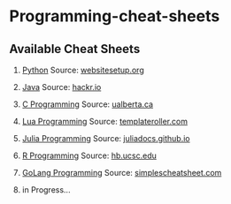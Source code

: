 # Programming-cheat-sheets


## Available Cheat Sheets
1. <a href="Cheat-Sheets/Python-Cheat-Sheet.pdf">Python</a> 
Source: <a href="https://websitesetup.org/python-cheat-sheet/">websitesetup.org</a>

2. <a href="Cheat-Sheets/Java-Cheat-Sheet.pdf">Java</a> 
Source: <a href="https://hackr.io/blog/java-cheat-sheet">hackr.io</a>

3. <a href="Cheat-Sheets/C-Cheat-Sheet.pdf">C Programming</a> 
Source: <a href="https://sites.ualberta.ca/~ygu/courses/geoph624/codes/C.CheatSheet.pdft">ualberta.ca</a>

4. <a href="Cheat-Sheets/Lua-Cheat-Sheet.pdf">Lua Programming</a> 
Source: <a href="https://www.templateroller.com/template/615181/the-lua-language-v5-1-cheat-sheet.html">templateroller.com</a>

5. <a href="Cheat-Sheets/Julia-cheat-sheet.pdf">Julia Programming</a> 
Source: <a href="https://juliadocs.github.io/Julia-Cheat-Sheet/">juliadocs.github.io</a>

6. <a href="Cheat-Sheets/R-cheat-sheet.pdf">R Programming</a> 
Source: <a href="https://www.hb.ucsc.edu/wp-content/uploads/2017/09/advancedR.pdf">hb.ucsc.edu</a>

6. <a href="Cheat-Sheets/Golang-Cheat-Sheet.pdf">GoLang Programming</a> 
Source: <a href="https://simplecheatsheet.com/tag/golang-cheat-sheet/">simplescheatsheet.com</a>

7. in Progress...

